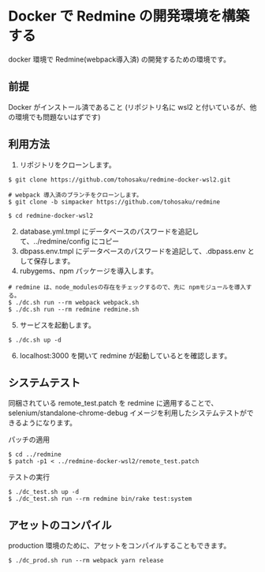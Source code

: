 Docker で Redmine の開発環境を構築する
=======================================

docker 環境で Redmine(webpack導入済) の開発するための環境です。

## 前提

Docker がインストール済であること (リポジトリ名に wsl2 と付いているが、他の環境でも問題ないはずです)

## 利用方法

1. リポジトリをクローンします。

```
$ git clone https://github.com/tohosaku/redmine-docker-wsl2.git

# webpack 導入済のブランチをクローンします。
$ git clone -b simpacker https://github.com/tohosaku/redmine

$ cd redmine-docker-wsl2
```

2. database.yml.tmpl にデータベースのパスワードを追記して、../redmine/config にコピー
3. dbpass.env.tmpl にデータベースのパスワードを追記して、.dbpass.env として保存します。
4. rubygems、npm パッケージを導入します。

```
# redmine は、node_modulesの存在をチェックするので、先に npmモジュールを導入する。
$ ./dc.sh run --rm webpack webpack.sh
$ ./dc.sh run --rm redmine redmine.sh
```

5. サービスを起動します。

```
$ ./dc.sh up -d
```

6. localhost:3000 を開いて redmine が起動しているとを確認します。

## システムテスト

同梱されている remote_test.patch を redmine に適用することで、selenium/standalone-chrome-debug イメージを利用したシステムテストができるようになります。

パッチの適用
```
$ cd ../redmine
$ patch -p1 < ../redmine-docker-wsl2/remote_test.patch
```

テストの実行
```
$ ./dc_test.sh up -d
$ ./dc_test.sh run --rm redmine bin/rake test:system
```

## アセットのコンパイル

production 環境のために、アセットをコンパイルすることもできます。

```
$ ./dc_prod.sh run --rm webpack yarn release
```
